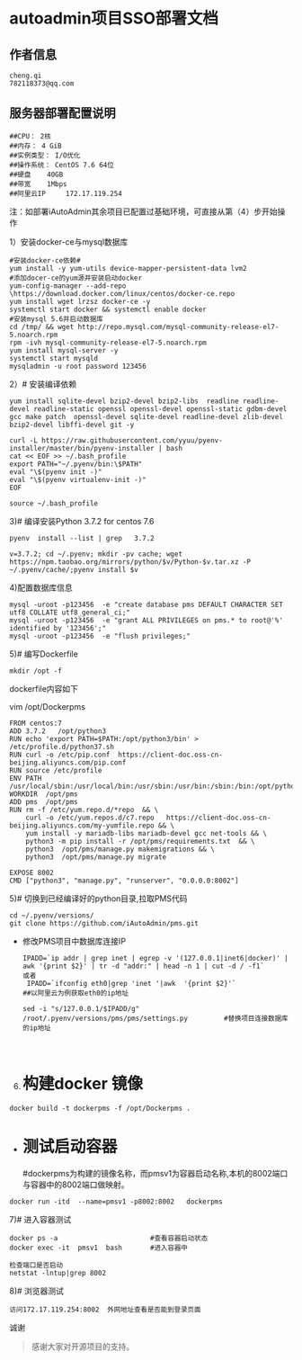 # autoadmin项目SSO部署文档

## 作者信息
```
cheng.qi
782118373@qq.com
```
## 服务器部署配置说明

```
##CPU： 2核
##内存： 4 GiB
##实例类型： I/O优化
##操作系统： CentOS 7.6 64位
##硬盘    40GB
##带宽    1Mbps
##阿里云IP     172.17.119.254
```

注：如部署iAutoAdmin其余项目已配置过基础环境，可直接从第（4）步开始操作

1）安装docker-ce与mysql数据库

```
#安装docker-ce依赖#
yum install -y yum-utils device-mapper-persistent-data lvm2
#添加docer-ce的yum源并安装启动docker
yum-config-manager --add-repo \https://download.docker.com/linux/centos/docker-ce.repo
yum install wget lrzsz docker-ce -y
systemctl start docker && systemctl enable docker
#安装mysql 5.6并启动数据库
cd /tmp/ && wget http://repo.mysql.com/mysql-community-release-el7-5.noarch.rpm
rpm -ivh mysql-community-release-el7-5.noarch.rpm
yum install mysql-server -y
systemctl start mysqld
mysqladmin -u root password 123456

```

2）# 安装编译依赖

```
yum install sqlite-devel bzip2-devel bzip2-libs  readline readline-devel readline-static openssl openssl-devel openssl-static gdbm-devel  gcc make patch  openssl-devel sqlite-devel readline-devel zlib-devel bzip2-devel libffi-devel git -y 

curl -L https://raw.githubusercontent.com/yyuu/pyenv-installer/master/bin/pyenv-installer | bash
cat << EOF >> ~/.bash_profile 
export PATH="~/.pyenv/bin:\$PATH"
eval "\$(pyenv init -)"
eval "\$(pyenv virtualenv-init -)"
EOF

source ~/.bash_profile 
```

3)# 编译安装Python 3.7.2 for centos 7.6

```
pyenv  install --list | grep   3.7.2

v=3.7.2; cd ~/.pyenv; mkdir -pv cache; wget https://npm.taobao.org/mirrors/python/$v/Python-$v.tar.xz -P ~/.pyenv/cache/;pyenv install $v
```

4)配置数据库信息
```
mysql -uroot -p123456  -e "create database pms DEFAULT CHARACTER SET utf8 COLLATE utf8_general_ci;"
mysql -uroot -p123456  -e "grant ALL PRIVILEGES on pms.* to root@'%' identified by '123456';"
mysql -uroot -p123456  -e "flush privileges;"
```
5)# 编写Dockerfile

```
mkdir /opt -f
```

dockerfile内容如下

vim /opt/Dockerpms

```
FROM centos:7
ADD 3.7.2   /opt/python3
RUN echo 'export PATH=$PATH:/opt/python3/bin' > /etc/profile.d/python37.sh   
RUN curl -o /etc/pip.conf  https://client-doc.oss-cn-beijing.aliyuncs.com/pip.conf  
RUN source /etc/profile
ENV PATH /usr/local/sbin:/usr/local/bin:/usr/sbin:/usr/bin:/sbin:/bin:/opt/python3/bin
WORKDIR  /opt/pms
ADD pms  /opt/pms
RUN rm -f /etc/yum.repo.d/*repo  && \
    curl -o /etc/yum.repos.d/c7.repo   https://client-doc.oss-cn-beijing.aliyuncs.com/my-yumfile.repo && \ 
    yum install -y mariadb-libs mariadb-devel gcc net-tools && \
    python3 -m pip install -r /opt/pms/requirements.txt  && \
    python3  /opt/pms/manage.py makemigrations && \
    python3  /opt/pms/manage.py migrate 

EXPOSE 8002
CMD ["python3", "manage.py", "runserver", "0.0.0.0:8002"]
```
5)# 切换到已经编译好的python目录,拉取PMS代码

```
cd ~/.pyenv/versions/
git clone https://github.com/iAutoAdmin/pms.git
```
- 修改PMS项目中数据库连接IP

  ```
  IPADD=`ip addr | grep inet | egrep -v '(127.0.0.1|inet6|docker)' | awk '{print $2}' | tr -d "addr:" | head -n 1 | cut -d / -f1`
  或者
   IPADD=`ifconfig eth0|grep 'inet '|awk  '{print $2}'`                           ##以阿里云为例获取eth0的ip地址
   
  sed -i "s/127.0.0.1/$IPADD/g" /root/.pyenv/versions/pms/pms/settings.py         #替换项目连接数据库的ip地址
  ```

  ​                                       

6) # 构建docker 镜像
```
docker build -t dockerpms -f /opt/Dockerpms .
```
- # 测试启动容器

   #dockerpms为构建的镜像名称，而pmsv1为容器启动名称,本机的8002端口与容器中的8002端口做映射。
```
docker run -itd  --name=pmsv1 -p8002:8002   dockerpms       
```
7)# 进入容器测试

```
docker ps -a                       #查看容器启动状态
docker exec -it  pmsv1  bash       #进入容器中

检查端口是否启动
netstat -lntup|grep 8002
```

8)# 浏览器测试

```
访问172.17.119.254:8002  外网地址查看是否能到登录页面
```

诚谢
> 感谢大家对开源项目的支持。
